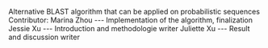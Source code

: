 Alternative BLAST algorithm that can be applied on probabilistic sequences
Contributor: 
Marina Zhou --- Implementation of the algorithm, finalization
Jessie Xu --- Introduction and methodologie writer
Juliette Xu --- Result and discussion writer
